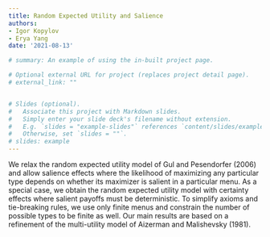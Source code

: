 ```yaml
---
title: Random Expected Utility and Salience
authors:
- Igor Kopylov
- Erya Yang
date: '2021-08-13'

# summary: An example of using the in-built project page.

# Optional external URL for project (replaces project detail page).
# external_link: ""


# Slides (optional).
#   Associate this project with Markdown slides.
#   Simply enter your slide deck's filename without extension.
#   E.g. `slides = "example-slides"` references `content/slides/example-slides.md`.
#   Otherwise, set `slides = ""`.
# slides: example
---
```

We relax the random expected utility model of Gul and Pesendorfer (2006)
and allow  salience effects where  the likelihood of maximizing any particular type depends on whether its maximizer is salient in a particular menu.
As a special case, we obtain the random expected utility model with certainty effects where salient payoffs must be  deterministic.
To simplify   axioms and tie-breaking rules, we use only finite menus and  constrain the number of possible types to be finite as well.
Our main results are based on a refinement of  the multi-utility model of Aizerman and Malishevsky (1981).
